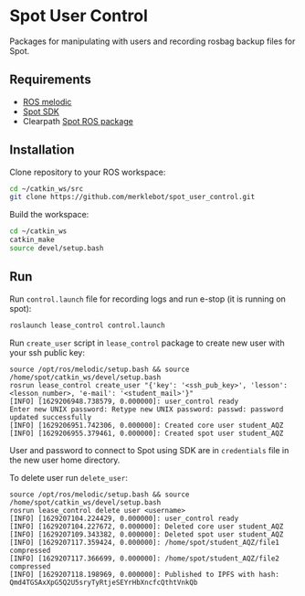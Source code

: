 # Spot User Control

Packages for manipulating with users and recording rosbag backup files for Spot.

## Requirements

* [ROS melodic](http://wiki.ros.org/melodic/Installation/Ubuntu)
* [Spot SDK](https://github.com/boston-dynamics/spot-sdk/blob/master/docs/python/quickstart.md)
* Clearpath [Spot ROS package](https://clearpathrobotics.com/assets/guides/melodic/spot-ros/ros_setup.html)

## Installation 

Clone repository to your ROS workspace:
```bash
cd ~/catkin_ws/src
git clone https://github.com/merklebot/spot_user_control.git
```
Build the workspace:
```bash
cd ~/catkin_ws
catkin_make
source devel/setup.bash
```

## Run

Run `control.launch` file for recording logs and run e-stop (it is running on spot):
```bash
roslaunch lease_control control.launch
```

Run `create_user` script in `lease_control` package to create new user with your ssh public key:

```console
source /opt/ros/melodic/setup.bash && source /home/spot/catkin_ws/devel/setup.bash
rosrun lease_control create_user "{'key': '<ssh_pub_key>', 'lesson': <lesson_number>, 'e-mail': '<student_mail>'}"
[INFO] [1629206948.738579, 0.000000]: user_control ready
Enter new UNIX password: Retype new UNIX password: passwd: password updated successfully
[INFO] [1629206951.742306, 0.000000]: Created core user student_AQZ
[INFO] [1629206955.379461, 0.000000]: Created spot user student_AQZ
```

User and password to connect to Spot using SDK are in `credentials` file in the new user home directory.

To delete user run `delete_user`:

```console
source /opt/ros/melodic/setup.bash && source /home/spot/catkin_ws/devel/setup.bash
rosrun lease_control delete user <username>
[INFO] [1629207104.224429, 0.000000]: user_control ready
[INFO] [1629207104.227672, 0.000000]: Deleted core user student_AQZ
[INFO] [1629207109.343382, 0.000000]: Deleted spot user student_AQZ
[INFO] [1629207117.359424, 0.000000]: /home/spot/student_AQZ/file1 compressed
[INFO] [1629207117.366699, 0.000000]: /home/spot/student_AQZ/file2 compressed
[INFO] [1629207118.198969, 0.000000]: Published to IPFS with hash: Qmd4TGSAxXpG5Q2U5sryTyRtjeSEYrHbXncfcQthtVnkQb
```
